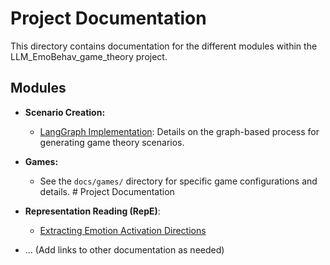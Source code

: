 # Project Documentation

This directory contains documentation for the different modules within the LLM_EmoBehav_game_theory project.

## Modules

*   **Scenario Creation:**
    *   [LangGraph Implementation](./../data_creation/scenario_creation/langgraph_creation/README.md): Details on the graph-based process for generating game theory scenarios.
*   **Games:**
    *   See the `docs/games/` directory for specific game configurations and details. # Project Documentation


*   **Representation Reading (RepE)**: 
    *   [Extracting Emotion Activation Directions](./../neuro_manipulation/repe/README.md)

*   ... (Add links to other documentation as needed) 